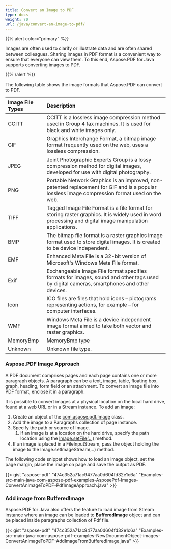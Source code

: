 ```yaml
---
title: Convert an Image to PDF
type: docs
weight: 70
url: /java/convert-an-image-to-pdf/
---
```


{{% alert color="primary" %}} 

Images are often used to clarify or illustrate data and are often shared between colleagues. Sharing images in PDF format is a convenient way to ensure that everyone can view them. To this end, Aspose.PDF for Java supports converting images to PDF.

{{% /alert %}} 

The following table shows the image formats that Aspose.PDF can convert to PDF.

|**Image File Types**|**Description**|
| :- | :- |
|CCITT|CCITT is a lossless image compression method used in Group 4 fax machines. It is used for black and white images only.|
|GIF|Graphics Interchange Format, a bitmap image format frequently used on the web, uses a lossless compression.|
|JPEG|Joint Photographic Experts Group is a lossy compression method for digital images, developed for use with digital photography.|
|PNG|Portable Network Graphics is an improved, non-patented replacement for GIF and is a popular lossless image compression format used on the web.|
|TIFF|Tagged Image File Format is a file format for storing raster graphics. It is widely used in word processing and digital image manipulation applications.|
|BMP|The bitmap file format is a raster graphics image format used to store digital images. It is created to be device independent.|
|EMF|Enhanced Meta File is a 32-bit version of Microsoft's Windows Meta File format.|
|Exif|Exchangeable Image File format specifies formats for images, sound and other tags used by digital cameras, smartphones and other devices.|
|Icon|ICO files are files that hold icons – pictograms representing actions, for example – for computer interfaces.|
|WMF|Windows Meta File is a device independent image format aimed to take both vector and raster graphics.|
|MemoryBmp|MemoryBmp type|
|Unknown|Unknown file type.|
### **Aspose.PDF Image Approach**
A PDF document comprises pages and each page contains one or more paragraph objects. A paragraph can be a text, image, table, floating box, graph, heading, form field or an attachment. To convert an image file into PDF format, enclose it in a paragraph.

It is possible to convert images at a physical location on the local hard drive, found at a web URL or in a Stream instance. To add an image:

1. Create an object of the [com.aspose.pdf.Image](https://apireference.aspose.com/java/pdf/com.aspose.pdf/Image) class.
1. Add the image to a Paragraphs collection of page instance.
1. Specify the path or source of Image.
   1. If an image is at a location on the hard drive, specify the path location using the [Image.setFile(...)](https://apireference.aspose.com/java/pdf/com.aspose.pdf/Image#setFile-java.lang.String-) method.
1. If an image is placed in a FileInputStream, pass the object holding the image to the Image.setImageStream(...) method.

The following code snippet shows how to load an image object, set the page margin, place the image on page and save the output as PDF.

{{< gist "aspose-pdf" "474c352a71ac9477aa0d604fd32e1c6a" "Examples-src-main-java-com-aspose-pdf-examples-AsposePdf-Images-ConvertAnImageToPDF-PdfImageApproach.java" >}}
### **Add image from BufferedImage**
Aspose.PDF for Java also offers the feature to load image from Stream instance where an image can be loaded to **BufferedImage** object and can be placed inside paragraphs collection of Pdf file.

{{< gist "aspose-pdf" "474c352a71ac9477aa0d604fd32e1c6a" "Examples-src-main-java-com-aspose-pdf-examples-NewDocumentObject-images-ConvertAnImageToPDF-AddImageFromBufferedImage.java" >}}
